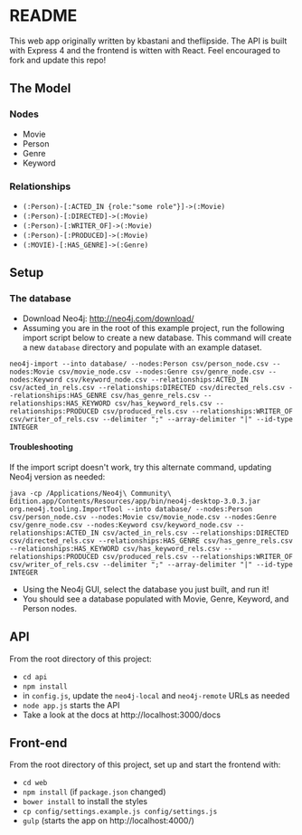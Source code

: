 # README

This web app originally written by kbastani and theflipside.
The API is built with Express 4 and the frontend is witten with React. 
Feel encouraged to fork and update this repo! 

## The Model

### Nodes

* Movie
* Person
* Genre
* Keyword

### Relationships

* `(:Person)-[:ACTED_IN {role:"some role"}]->(:Movie)`
* `(:Person)-[:DIRECTED]->(:Movie)`
* `(:Person)-[:WRITER_OF]->(:Movie)`
* `(:Person)-[:PRODUCED]->(:Movie)`
* `(:MOVIE)-[:HAS_GENRE]->(:Genre)`

## Setup

### The database

* Download Neo4j: http://neo4j.com/download/
* Assuming you are in the root of this example project, run the following import script below to create a new database. This command will create a new `database` directory and populate with an example dataset. 

```
neo4j-import --into database/ --nodes:Person csv/person_node.csv --nodes:Movie csv/movie_node.csv --nodes:Genre csv/genre_node.csv --nodes:Keyword csv/keyword_node.csv --relationships:ACTED_IN csv/acted_in_rels.csv --relationships:DIRECTED csv/directed_rels.csv --relationships:HAS_GENRE csv/has_genre_rels.csv --relationships:HAS_KEYWORD csv/has_keyword_rels.csv --relationships:PRODUCED csv/produced_rels.csv --relationships:WRITER_OF csv/writer_of_rels.csv --delimiter ";" --array-delimiter "|" --id-type INTEGER
```

#### Troubleshooting

If the import script doesn't work, try this alternate command, updating Neo4j version as needed:

```
java -cp /Applications/Neo4j\ Community\ Edition.app/Contents/Resources/app/bin/neo4j-desktop-3.0.3.jar org.neo4j.tooling.ImportTool --into database/ --nodes:Person csv/person_node.csv --nodes:Movie csv/movie_node.csv --nodes:Genre csv/genre_node.csv --nodes:Keyword csv/keyword_node.csv --relationships:ACTED_IN csv/acted_in_rels.csv --relationships:DIRECTED csv/directed_rels.csv --relationships:HAS_GENRE csv/has_genre_rels.csv --relationships:HAS_KEYWORD csv/has_keyword_rels.csv --relationships:PRODUCED csv/produced_rels.csv --relationships:WRITER_OF csv/writer_of_rels.csv --delimiter ";" --array-delimiter "|" --id-type INTEGER
```

* Using the Neo4j GUI, select the database you just built, and run it!
* You should see a database populated with Movie, Genre, Keyword, and Person nodes.  

## API

From the root directory of this project:

* `cd api`
* `npm install`
* in `config.js`, update the `neo4j-local` and `neo4j-remote` URLs as needed
* `node app.js` starts the API
* Take a look at the docs at http://localhost:3000/docs

## Front-end

From the root directory of this project, set up and start the frontend with:

* `cd web`
* `npm install` (if `package.json` changed)
* `bower install` to install the styles
* `cp config/settings.example.js config/settings.js`
* `gulp` (starts the app on http://localhost:4000/)